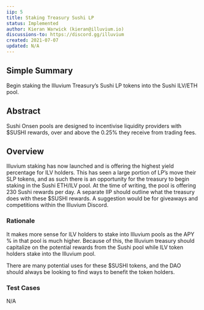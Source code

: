 ```yaml
---
iip: 5
title: Staking Treasury Sushi LP 
status: Implemented
author: Kieran Warwick (kieran@illuvium.io)
discussions-to: https://discord.gg/illuvium
created: 2021-07-07
updated: N/A
---
```


## Simple Summary

Begin staking the Illuvium Treasury’s Sushi LP tokens into the Sushi ILV/ETH pool.  

## Abstract 

Sushi Onsen pools are designed to incentivise liquidity providers with $SUSHI rewards, over and above the 0.25% they receive from trading fees. 

## Overview

Illuvium staking has now launched and is offering the highest yield percentage for ILV holders. This has seen a large portion of LP’s move their SLP tokens, and as such there is an opportunity for the treasury to begin staking in the Sushi ETH/ILV pool. At the time of writing, the pool is offering 230 Sushi rewards per day. A separate IIP should outline what the treasury does with these $SUSHI rewards. A suggestion would be for giveaways and competitions within the Illuvium Discord. 


### Rationale

It makes more sense for ILV holders to stake into Illuvium pools as the APY % in that pool is much higher. Because of this, the Illuvium treasury should capitalize on the potential rewards from the Sushi pool while ILV token holders stake into the Illuvium pool.

There are many potential uses for these $SUSHI tokens, and the DAO should always be looking to find ways to benefit the token holders.

### Test Cases

N/A
